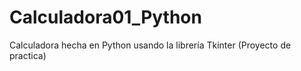 # Calculadora01_Python
Calculadora hecha en Python usando la librería Tkinter (Proyecto de practica)
